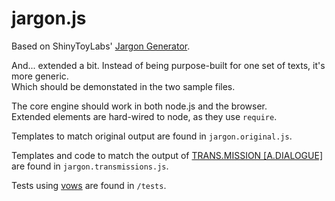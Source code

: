 jargon.js
=========

Based on ShinyToyLabs'  [Jargon Generator](http://shinytoylabs.com/jargon/).

And... extended a bit. Instead of being purpose-built for one set of texts, it's more generic.<br/>
Which should be demonstated in the two sample files.

The core engine should work in both node.js and the browser.<br>
Extended elements are hard-wired to node, as they use `require`.

Templates to match original output are found in `jargon.original.js`.

Templates and code to match the output of [TRANS.MISSION \[A.DIALOGUE\]](http://luckysoap.com/generations/transmission.html) are found in `jargon.transmissions.js`.

Tests using [vows](http://vowsjs.org/) are found in `/tests`.
